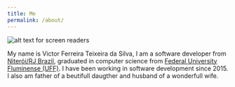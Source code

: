 ```yaml
---
title: Me
permalink: /about/
---
```

![alt text for screen readers](/path/to/image.png "Text to show on mouseover")

My name is Victor Ferreira Teixeira da Silva, I am a software developer from [Niterói/RJ Brazil](https://maps.app.goo.gl/GW5YJnCtjTEda9wQ6), graduated in computer science from [Federal University Fluminense (UFF)](https://www.uff.br/). I have been working in software development since 2015. I also am father of a beutifull daugther and husband of a wonderfull wife.